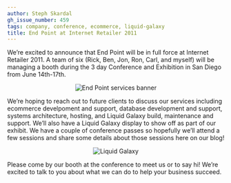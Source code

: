 ```yaml
---
author: Steph Skardal
gh_issue_number: 459
tags: company, conference, ecommerce, liquid-galaxy
title: End Point at Internet Retailer 2011
---
```


We’re excited to announce that End Point will be in full force at Internet Retailer 2011. A team of six (Rick, Ben, Jon, Ron, Carl, and myself) will be managing a booth during the 3 day Conference and Exhibition in San Diego from June 14th-17th.

<p style="text-align:center;"><img alt="End Point services banner" border="0" src="/blog/2011/05/27/end-point-internet-retailer-2011/image-0.jpeg"></p>

We’re hoping to reach out to future clients to discuss our services including ecommerce develpoment and support, database development and support, systems architecture, hosting, and Liquid Galaxy build, maintenance and support. We’ll also have a Liquid Galaxy display to show off as part of our exhibit. We have a couple of conference passes so hopefully we’ll attend a few sessions and share some details about those sessions here on our blog!

<p style="text-align:center;"><img alt="Liquid Galaxy" src="/blog/2011/05/27/end-point-internet-retailer-2011/liquid_galaxy.jpg"></p>

Please come by our booth at the conference to meet us or to say hi! We’re excited to talk to you about what we can do to help your business succeed.
